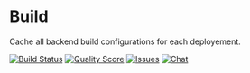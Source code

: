 Build
=====

Cache all backend build configurations for each deployement.

[![Build Status](https://img.shields.io/travis/cachethq/Cachet.svg?style=flat-square)](https://travis-ci.org/Opine-Org/Build)
[![Quality Score](https://img.shields.io/scrutinizer/g/cachethq/Cachet.svg?style=flat-square)](https://scrutinizer-ci.com/g/Opine-Org/Build/)
[![Issues](https://img.shields.io/badge/issues-ready-brightgreen.svg?style=flat-square)](https://waffle.io/Opine-Org/Build)
[![Chat](https://img.shields.io/badge/gitter-join%20chat-brightgreen.svg?style=flat-square)](https://gitter.im/Opine-Org)
